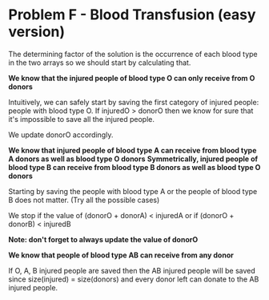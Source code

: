 #  Problem F - Blood Transfusion (easy version) 

The determining factor of the solution is the occurrence of each blood type in the two arrays so we should start by calculating that.

**We know that the injured people of blood type O can only receive from O donors**

Intuitively, we can safely start by saving the first category of injured people: people with blood type O. If injuredO > donorO then we know for sure that it's impossible to save all the injured people.

We update donorO accordingly.

**We know that injured people of blood type A can receive from blood type A donors as well as blood type O donors**
**Symmetrically, injured people of blood type B can receive from blood type B donors as well as blood type O donors**   

Starting by saving the people with blood type A or the people of blood type B does not matter. (Try all the possible cases)

We stop if the value of (donorO + donorA) < injuredA or if (donorO + donorB) < injuredB

**Note: don't forget to always update the value of donorO**

**We know that people of blood type AB can receive from any donor**

If O, A, B injured people are saved then the AB injured people will be saved since size(injured) = size(donors) and every donor left can donate to the AB injured people.
